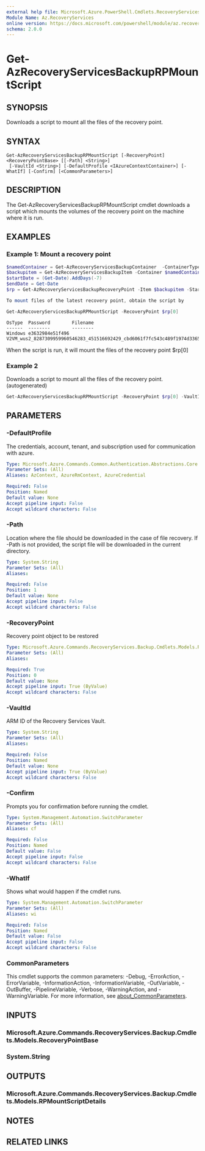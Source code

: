 ```yaml
---
external help file: Microsoft.Azure.PowerShell.Cmdlets.RecoveryServices.Backup.dll-Help.xml
Module Name: Az.RecoveryServices
online version: https://docs.microsoft.com/powershell/module/az.recoveryservices/get-azrecoveryservicesbackuprpmountscript
schema: 2.0.0
---
```


# Get-AzRecoveryServicesBackupRPMountScript

## SYNOPSIS
Downloads a script to mount all the files of the recovery point.

## SYNTAX

```
Get-AzRecoveryServicesBackupRPMountScript [-RecoveryPoint] <RecoveryPointBase> [[-Path] <String>]
 [-VaultId <String>] [-DefaultProfile <IAzureContextContainer>] [-WhatIf] [-Confirm] [<CommonParameters>]
```

## DESCRIPTION
The Get-AzRecoveryServicesBackupRPMountScript cmdlet downloads a script which mounts the volumes of the recovery point on the machine where it is run.

## EXAMPLES

### Example 1: Mount a recovery point
```powershell
$namedContainer = Get-AzRecoveryServicesBackupContainer  -ContainerType "AzureVM" -Status "Registered" -FriendlyName "V2VM"
$backupitem = Get-AzRecoveryServicesBackupItem -Container $namedContainer  -WorkloadType "AzureVM"
$startDate = (Get-Date).AddDays(-7)
$endDate = Get-Date
$rp = Get-AzRecoveryServicesBackupRecoveryPoint -Item $backupitem -StartDate $startdate.ToUniversalTime() -EndDate $enddate.ToUniversalTime()

To mount files of the latest recovery point, obtain the script by

Get-AzRecoveryServicesBackupRPMountScript -RecoveryPoint $rp[0]
```

```output
OsType  Password        Filename
------  --------        --------
Windows e3632984e51f496 V2VM_wus2_8287309959960546283_451516692429_cbd6061f7fc543c489f1974d33659fed07a6e0c2e08740.exe
```

When the script is run, it will mount the files of the recovery point $rp\[0\]

### Example 2

Downloads a script to mount all the files of the recovery point. (autogenerated)

<!-- Aladdin Generated Example -->
```powershell
Get-AzRecoveryServicesBackupRPMountScript -RecoveryPoint $rp[0] -VaultId $vault.ID
```

## PARAMETERS

### -DefaultProfile
The credentials, account, tenant, and subscription used for communication with azure.

```yaml
Type: Microsoft.Azure.Commands.Common.Authentication.Abstractions.Core.IAzureContextContainer
Parameter Sets: (All)
Aliases: AzContext, AzureRmContext, AzureCredential

Required: False
Position: Named
Default value: None
Accept pipeline input: False
Accept wildcard characters: False
```

### -Path
Location where the file should be downloaded in the case of file recovery. If -Path is not provided, the script file will be downloaded in the current directory.

```yaml
Type: System.String
Parameter Sets: (All)
Aliases:

Required: False
Position: 1
Default value: None
Accept pipeline input: False
Accept wildcard characters: False
```

### -RecoveryPoint
Recovery point object to be restored

```yaml
Type: Microsoft.Azure.Commands.RecoveryServices.Backup.Cmdlets.Models.RecoveryPointBase
Parameter Sets: (All)
Aliases:

Required: True
Position: 0
Default value: None
Accept pipeline input: True (ByValue)
Accept wildcard characters: False
```

### -VaultId
ARM ID of the Recovery Services Vault.

```yaml
Type: System.String
Parameter Sets: (All)
Aliases:

Required: False
Position: Named
Default value: None
Accept pipeline input: True (ByValue)
Accept wildcard characters: False
```

### -Confirm
Prompts you for confirmation before running the cmdlet.

```yaml
Type: System.Management.Automation.SwitchParameter
Parameter Sets: (All)
Aliases: cf

Required: False
Position: Named
Default value: False
Accept pipeline input: False
Accept wildcard characters: False
```

### -WhatIf
Shows what would happen if the cmdlet runs.

```yaml
Type: System.Management.Automation.SwitchParameter
Parameter Sets: (All)
Aliases: wi

Required: False
Position: Named
Default value: False
Accept pipeline input: False
Accept wildcard characters: False
```

### CommonParameters
This cmdlet supports the common parameters: -Debug, -ErrorAction, -ErrorVariable, -InformationAction, -InformationVariable, -OutVariable, -OutBuffer, -PipelineVariable, -Verbose, -WarningAction, and -WarningVariable. For more information, see [about_CommonParameters](http://go.microsoft.com/fwlink/?LinkID=113216).

## INPUTS

### Microsoft.Azure.Commands.RecoveryServices.Backup.Cmdlets.Models.RecoveryPointBase

### System.String

## OUTPUTS

### Microsoft.Azure.Commands.RecoveryServices.Backup.Cmdlets.Models.RPMountScriptDetails

## NOTES

## RELATED LINKS
